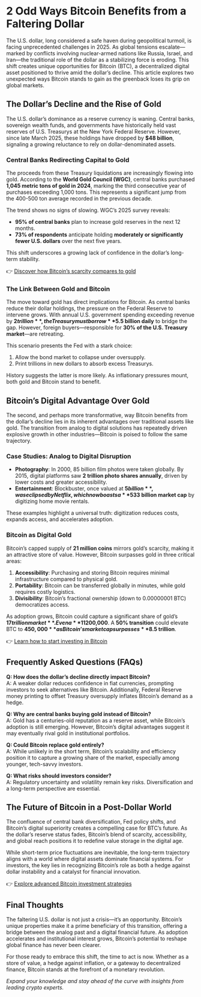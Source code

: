 # 2 Odd Ways Bitcoin Benefits from a Faltering Dollar  

The U.S. dollar, long considered a safe haven during geopolitical turmoil, is facing unprecedented challenges in 2025. As global tensions escalate—marked by conflicts involving nuclear-armed nations like Russia, Israel, and Iran—the traditional role of the dollar as a stabilizing force is eroding. This shift creates unique opportunities for Bitcoin (BTC), a decentralized digital asset positioned to thrive amid the dollar’s decline. This article explores two unexpected ways Bitcoin stands to gain as the greenback loses its grip on global markets.  

## The Dollar’s Decline and the Rise of Gold  

The U.S. dollar’s dominance as a reserve currency is waning. Central banks, sovereign wealth funds, and governments have historically held vast reserves of U.S. Treasurys at the New York Federal Reserve. However, since late March 2025, these holdings have dropped by **$48 billion**, signaling a growing reluctance to rely on dollar-denominated assets.  

### Central Banks Redirecting Capital to Gold  
The proceeds from these Treasury liquidations are increasingly flowing into gold. According to the **World Gold Council (WGC)**, central banks purchased **1,045 metric tons of gold in 2024**, marking the third consecutive year of purchases exceeding 1,000 tons. This represents a significant jump from the 400-500 ton average recorded in the previous decade.  

The trend shows no signs of slowing. WGC’s 2025 survey reveals:  
- **95% of central banks** plan to increase gold reserves in the next 12 months.  
- **73% of respondents** anticipate holding **moderately or significantly fewer U.S. dollars** over the next five years.  

This shift underscores a growing lack of confidence in the dollar’s long-term stability.  

👉 [Discover how Bitcoin’s scarcity compares to gold](https://bit.ly/okx-bonus)  

### The Link Between Gold and Bitcoin  
The move toward gold has direct implications for Bitcoin. As central banks reduce their dollar holdings, the pressure on the Federal Reserve to intervene grows. With annual U.S. government spending exceeding revenue by **$2 trillion**, the Treasury must borrow **$5.5 billion daily** to bridge the gap. However, foreign buyers—responsible for **30% of the U.S. Treasury market**—are retreating.  

This scenario presents the Fed with a stark choice:  
1. Allow the bond market to collapse under oversupply.  
2. Print trillions in new dollars to absorb excess Treasurys.  

History suggests the latter is more likely. As inflationary pressures mount, both gold and Bitcoin stand to benefit.  

## Bitcoin’s Digital Advantage Over Gold  

The second, and perhaps more transformative, way Bitcoin benefits from the dollar’s decline lies in its inherent advantages over traditional assets like gold. The transition from analog to digital solutions has repeatedly driven explosive growth in other industries—Bitcoin is poised to follow the same trajectory.  

### Case Studies: Analog to Digital Disruption  
- **Photography**: In 2000, 85 billion film photos were taken globally. By 2015, digital platforms saw **2 trillion photo shares annually**, driven by lower costs and greater accessibility.  
- **Entertainment**: Blockbuster, once valued at **$5 billion**, was eclipsed by Netflix, which now boasts a **$533 billion market cap** by digitizing home movie rentals.  

These examples highlight a universal truth: digitization reduces costs, expands access, and accelerates adoption.  

### Bitcoin as Digital Gold  
Bitcoin’s capped supply of **21 million coins** mirrors gold’s scarcity, making it an attractive store of value. However, Bitcoin surpasses gold in three critical areas:  
1. **Accessibility**: Purchasing and storing Bitcoin requires minimal infrastructure compared to physical gold.  
2. **Portability**: Bitcoin can be transferred globally in minutes, while gold requires costly logistics.  
3. **Divisibility**: Bitcoin’s fractional ownership (down to 0.00000001 BTC) democratizes access.  

As adoption grows, Bitcoin could capture a significant share of gold’s **$17 trillion market**. Even a **11% shift** would double Bitcoin’s market cap, pushing its price to **$200,000**. A **50% transition** could elevate BTC to **$450,000** as Bitcoin’s market cap surpasses **$8.5 trillion**.  

👉 [Learn how to start investing in Bitcoin](https://bit.ly/okx-bonus)  

## Frequently Asked Questions (FAQs)  

**Q: How does the dollar’s decline directly impact Bitcoin?**  
A: A weaker dollar reduces confidence in fiat currencies, prompting investors to seek alternatives like Bitcoin. Additionally, Federal Reserve money printing to offset Treasury oversupply inflates Bitcoin’s demand as a hedge.  

**Q: Why are central banks buying gold instead of Bitcoin?**  
A: Gold has a centuries-old reputation as a reserve asset, while Bitcoin’s adoption is still emerging. However, Bitcoin’s digital advantages suggest it may eventually rival gold in institutional portfolios.  

**Q: Could Bitcoin replace gold entirely?**  
A: While unlikely in the short term, Bitcoin’s scalability and efficiency position it to capture a growing share of the market, especially among younger, tech-savvy investors.  

**Q: What risks should investors consider?**  
A: Regulatory uncertainty and volatility remain key risks. Diversification and a long-term perspective are essential.  

## The Future of Bitcoin in a Post-Dollar World  

The confluence of central bank diversification, Fed policy shifts, and Bitcoin’s digital superiority creates a compelling case for BTC’s future. As the dollar’s reserve status fades, Bitcoin’s blend of scarcity, accessibility, and global reach positions it to redefine value storage in the digital age.  

While short-term price fluctuations are inevitable, the long-term trajectory aligns with a world where digital assets dominate financial systems. For investors, the key lies in recognizing Bitcoin’s role as both a hedge against dollar instability and a catalyst for financial innovation.  

👉 [Explore advanced Bitcoin investment strategies](https://bit.ly/okx-bonus)  

## Final Thoughts  

The faltering U.S. dollar is not just a crisis—it’s an opportunity. Bitcoin’s unique properties make it a prime beneficiary of this transition, offering a bridge between the analog past and a digital financial future. As adoption accelerates and institutional interest grows, Bitcoin’s potential to reshape global finance has never been clearer.  

For those ready to embrace this shift, the time to act is now. Whether as a store of value, a hedge against inflation, or a gateway to decentralized finance, Bitcoin stands at the forefront of a monetary revolution.  

*Expand your knowledge and stay ahead of the curve with insights from leading crypto experts.*